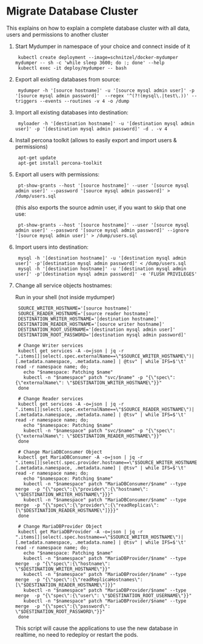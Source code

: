 # Migrate Database Cluster

This explains on how to explain a complete database cluster with all data, users and permissions to another cluster

1. Start Mydumper in namespace of your choice and connect inside of it

        kubectl create deployment --image=schnitzel/docker-mydumper mydumper -- sh -c 'while sleep 3600; do :; done' --help 
        kubectl exec -it deploy/mydumper -- bash
        
2. Export all existing databases from source:

        mydumper -h '[source hostname]' -u '[source mysql admin user]' -p '[source mysql admin password]'  --regex '^(?!(mysql\.|test\.))' --triggers --events --routines -v 4 -o /dump
        
3. Import all existing databases into destination:

        myloader -h '[destination hostname]' -u '[destination mysql admin user]' -p '[destination mysql admin password]' -d . -v 4
        
4. Install percona toolkit (allows to easily export and import users & permissions)

        apt-get update
        apt-get install percona-toolkit 
 
5. Export all users with permissions:

        pt-show-grants --host '[source hostname]' --user '[source mysql admin user]' --password '[source mysql admin password]' > /dump/users.sql
        
    (this also exports the source admin user, if you want to skip that one use:
    
        pt-show-grants --host '[source hostname]' --user '[source mysql admin user]' --password '[source mysql admin password]' --ignore '[source mysql admin user]' > /dump/users.sql
        
6. Import users into destination:

        mysql -h '[destination hostname]' -u '[destination mysql admin user]' -p'[destination mysql admin password]' < /dump/users.sql
        mysql -h '[destination hostname]' -u '[destination mysql admin user]' -p'[destination mysql admin password]' -e 'FLUSH PRIVILEGES'
        
7. Change all service objects hostnames:

   Run in your shell (not inside mydumper)

        SOURCE_WRITER_HOSTNAME='[source hostname]'
        SOURCE_READER_HOSTNAME='[source reader hostname]'
        DESTINATION_WRITER_HOSTNAME='[destination hostname]'
        DESTINATION_READER_HOSTNAME='[source writer hostname]'
        DESTINATION_ROOT_USERNAME='[destination mysql admin user]'
        DESTINATION_ROOT_PASSWORD='[destination mysql admin password]'

        # Change Writer services
        kubectl get services -A -o=json | jq -r ".items[]|select(.spec.externalName==\"$SOURCE_WRITER_HOSTNAME\")|[.metadata.namespace, .metadata.name] | @tsv" | while IFS=$'\t' read -r namespace name; do; 
          echo "$namespace: Patching $name"
          kubectl -n "$namespace" patch "svc/$name" -p "{\"spec\":{\"externalName\": \"$DESTINATION_WRITER_HOSTNAME\"}}"
        done

        # Change Reader services
        kubectl get services -A -o=json | jq -r ".items[]|select(.spec.externalName==\"$SOURCE_READER_HOSTNAME\")|[.metadata.namespace, .metadata.name] | @tsv" | while IFS=$'\t' read -r namespace name; do; 
          echo "$namespace: Patching $name"
          kubectl -n "$namespace" patch "svc/$name" -p "{\"spec\":{\"externalName\": \"$DESTINATION_READER_HOSTNAME\"}}"
        done

        # Change MariaDBConsumer Object
        kubectl get MariaDBConsumer -A -o=json | jq -r ".items[]|select(.spec.provider.hostname==\"$SOURCE_WRITER_HOSTNAME\")|[.metadata.namespace, .metadata.name] | @tsv" | while IFS=$'\t' read -r namespace name; do; 
          echo "$namespace: Patching $name"
          kubectl -n "$namespace" patch "MariaDBConsumer/$name" --type merge  -p "{\"spec\":{\"provider\":{\"hostname\": \"$DESTINATION_WRITER_HOSTNAME\"}}}"
          kubectl -n "$namespace" patch "MariaDBConsumer/$name" --type merge  -p "{\"spec\":{\"provider\":{\"readReplicas\": [\"$DESTINATION_READER_HOSTNAME\"]}}}"
        done

        # Change MariaDBProvider Object
        kubectl get MariaDBProvider -A -o=json | jq -r ".items[]|select(.spec.hostname==\"$SOURCE_WRITER_HOSTNAME\")|[.metadata.namespace, .metadata.name] | @tsv" | while IFS=$'\t' read -r namespace name; do; 
          echo "$namespace: Patching $name"
          kubectl -n "$namespace" patch "MariaDBProvider/$name" --type merge  -p "{\"spec\":{\"hostname\": \"$DESTINATION_WRITER_HOSTNAME\"}}"
          kubectl -n "$namespace" patch "MariaDBProvider/$name" --type merge  -p "{\"spec\":{\"readReplicaHostnames\": [\"$DESTINATION_READER_HOSTNAME\"]}}"
          kubectl -n "$namespace" patch "MariaDBProvider/$name" --type merge  -p "{\"spec\":{\"user\": \"$DESTINATION_ROOT_USERNAME\"}}"
          kubectl -n "$namespace" patch "MariaDBProvider/$name" --type merge  -p "{\"spec\":{\"password\": \"$DESTINATION_ROOT_PASSWORD\"}}"
        done

           
   This script will cause the applications to use the new database in realtime, no need to redeploy or restart the pods.


